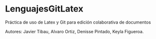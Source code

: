 LenguajesGitLatex
=================

Práctica de uso de Latex y Git para edición colaborativa de documentos

Autores: 	Javier Tibau, Alvaro Ortiz, Denisse Pintado, Keyla Figueroa.